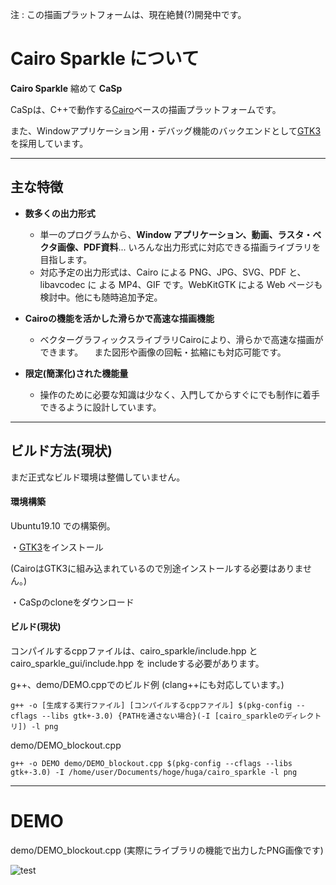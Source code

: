 注 : この描画プラットフォームは、現在絶賛(?)開発中です。

# Cairo Sparkle について

**Cairo Sparkle**  縮めて **CaSp**

CaSpは、C++で動作する[Cairo](https://www.cairographics.org/)ベースの描画プラットフォームです。

また、Windowアプリケーション用・デバッグ機能のバックエンドとして[GTK3](https://www.gtk.org/)を採用しています。

___

## 主な特徴

 - **数多くの出力形式**
   - 単一のプログラムから、**Window アプリケーション、動画、ラスタ・ベクタ画像、PDF資料**...
     いろんな出力形式に対応できる描画ライブラリを目指します。
   - 対応予定の出力形式は、Cairo による PNG、JPG、SVG、PDF と、libavcodec に
     よる MP4、GIF です。WebKitGTK による Web ページも検討中。他にも随時追加予定。
  
 - **Cairoの機能を活かした滑らかで高速な描画機能** 
   - ベクターグラフィックスライブラリCairoにより、滑らかで高速な描画ができます。
   　また図形や画像の回転・拡縮にも対応可能です。

 - **限定(簡潔化)された機能量**
   - 操作のために必要な知識は少なく、入門してからすぐにでも制作に着手できるように設計しています。
  
  
___

## ビルド方法(現状)

まだ正式なビルド環境は整備していません。

#### 環境構築

Ubuntu19.10 での構築例。

・[GTK3](https://www.gtk.org/)をインストール

(CairoはGTK3に組み込まれているので別途インストールする必要はありません。)

・CaSpのcloneをダウンロード

#### ビルド(現状)

コンパイルするcppファイルは、cairo_sparkle/include.hpp と cairo_sparkle_gui/include.hpp を
includeする必要があります。

g++、demo/DEMO.cppでのビルド例
(clang++にも対応しています。)

```
g++ -o [生成する実行ファイル] [コンパイルするcppファイル] $(pkg-config --cflags --libs gtk+-3.0) {PATHを通さない場合}(-I [cairo_sparkleのディレクトリ]) -l png
```


demo/DEMO_blockout.cpp
```
g++ -o DEMO demo/DEMO_blockout.cpp $(pkg-config --cflags --libs gtk+-3.0) -I /home/user/Documents/hoge/huga/cairo_sparkle -l png
```

___

# DEMO

demo/DEMO_blockout.cpp (実際にライブラリの機能で出力したPNG画像です)

![test](https://user-images.githubusercontent.com/57752033/78498979-dae63900-7788-11ea-888f-22a629cf5159.png)


